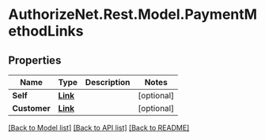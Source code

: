 # AuthorizeNet.Rest.Model.PaymentMethodLinks
## Properties

Name | Type | Description | Notes
------------ | ------------- | ------------- | -------------
**Self** | [**Link**](Link.md) |  | [optional] 
**Customer** | [**Link**](Link.md) |  | [optional] 

[[Back to Model list]](../README.md#documentation-for-models) [[Back to API list]](../README.md#documentation-for-api-endpoints) [[Back to README]](../README.md)

